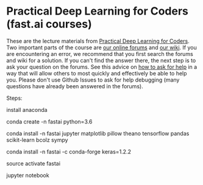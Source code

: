 # Practical Deep Learning for Coders (fast.ai courses)

These are the lecture materials from [Practical Deep Learning for Coders](http://course.fast.ai/). Two important parts of the course are  [our online forums](http://forums.fast.ai/) and [our wiki](http://wiki.fast.ai/index.php/Main_Page).  If you are encountering an error, we recommend that you first search the forums and wiki for a solution.  If you can't find the answer there, the next step is to ask your question on the forums.  See this advice on [how to ask for help](http://wiki.fast.ai/index.php/How_to_ask_for_Help) in a way that will allow others to most quickly and effectively be able to help you.  Please don't use Github Issues to ask for help debugging (many questions have already been answered in the forums).


Steps:

install anaconda

conda create -n fastai python=3.6

conda install -n fastai jupyter matplotlib pillow theano tensorflow pandas scikit-learn bcolz sympy

conda install -n fastai  -c conda-forge keras=1.2.2

source activate fastai

jupyter notebook

